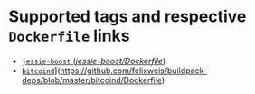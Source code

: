 # Supported tags and respective `Dockerfile` links

-	[`jessie-boost` (*jessie-boost/Dockerfile*)](https://github.com/felixweis/buildpack-deps/blob/master/jessie-boost/Dockerfile)
-	[`bitcoind`](*jessie-boost/Dockerfile*)](https://github.com/felixweis/buildpack-deps/blob/master/bitcoind/Dockerfile)
